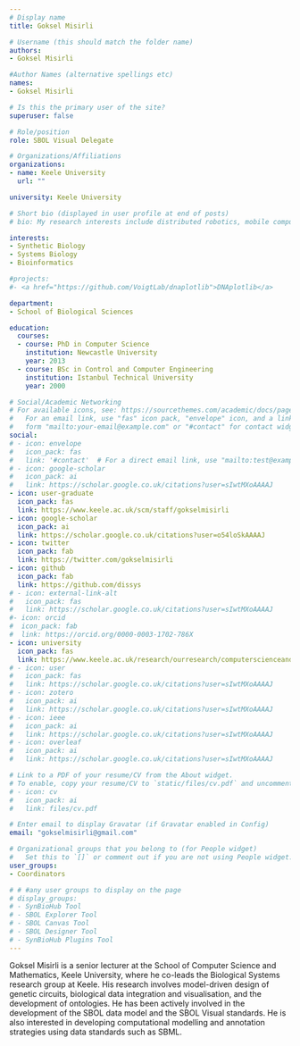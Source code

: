 ```yaml
---
# Display name
title: Goksel Misirli

# Username (this should match the folder name)
authors:
- Goksel Misirli

#Author Names (alternative spellings etc)
names:
- Goksel Misirli

# Is this the primary user of the site?
superuser: false

# Role/position
role: SBOL Visual Delegate

# Organizations/Affiliations
organizations:
- name: Keele University
  url: ""

university: Keele University

# Short bio (displayed in user profile at end of posts)
# bio: My research interests include distributed robotics, mobile computing and programmable matter.

interests:
- Synthetic Biology
- Systems Biology
- Bioinformatics

#projects:
#- <a href="https://github.com/VoigtLab/dnaplotlib">DNAplotlib</a>

department:
- School of Biological Sciences

education:
  courses:
  - course: PhD in Computer Science
    institution: Newcastle University
    year: 2013
  - course: BSc in Control and Computer Engineering
    institution: Istanbul Technical University
    year: 2000

# Social/Academic Networking
# For available icons, see: https://sourcethemes.com/academic/docs/page-builder/#icons
#   For an email link, use "fas" icon pack, "envelope" icon, and a link in the
#   form "mailto:your-email@example.com" or "#contact" for contact widget.
social:
# - icon: envelope
#   icon_pack: fas
#   link: '#contact'  # For a direct email link, use "mailto:test@example.org".
# - icon: google-scholar
#   icon_pack: ai
#   link: https://scholar.google.co.uk/citations?user=sIwtMXoAAAAJ
- icon: user-graduate
  icon_pack: fas
  link: https://www.keele.ac.uk/scm/staff/gokselmisirli
- icon: google-scholar
  icon_pack: ai
  link: https://scholar.google.co.uk/citations?user=o54loSkAAAAJ
- icon: twitter
  icon_pack: fab
  link: https://twitter.com/gokselmisirli
- icon: github
  icon_pack: fab
  link: https://github.com/dissys
# - icon: external-link-alt
#   icon_pack: fas
#   link: https://scholar.google.co.uk/citations?user=sIwtMXoAAAAJ
#- icon: orcid
#  icon_pack: fab
#  link: https://orcid.org/0000-0003-1702-786X
- icon: university
  icon_pack: fas
  link: https://www.keele.ac.uk/research/ourresearch/computerscienceandmathematics/computerscienceresearch/futuresystems/biologicalsystems
# - icon: user
#   icon_pack: fas
#   link: https://scholar.google.co.uk/citations?user=sIwtMXoAAAAJ
# - icon: zotero
#   icon_pack: ai
#   link: https://scholar.google.co.uk/citations?user=sIwtMXoAAAAJ
# - icon: ieee
#   icon_pack: ai
#   link: https://scholar.google.co.uk/citations?user=sIwtMXoAAAAJ
# - icon: overleaf
#   icon_pack: ai
#   link: https://scholar.google.co.uk/citations?user=sIwtMXoAAAAJ

# Link to a PDF of your resume/CV from the About widget.
# To enable, copy your resume/CV to `static/files/cv.pdf` and uncomment the lines below.
# - icon: cv
#   icon_pack: ai
#   link: files/cv.pdf

# Enter email to display Gravatar (if Gravatar enabled in Config)
email: "gokselmisirli@gmail.com"

# Organizational groups that you belong to (for People widget)
#   Set this to `[]` or comment out if you are not using People widget.
user_groups:
- Coordinators

# # #any user groups to display on the page
# display_groups:
# - SynBioHub Tool
# - SBOL Explorer Tool
# - SBOL Canvas Tool
# - SBOL Designer Tool
# - SynBioHub Plugins Tool
---
```


Goksel Misirli is a senior lecturer at the School of Computer Science and Mathematics, Keele University, where he co-leads the Biological Systems research group at Keele. His research involves model-driven design of genetic circuits, biological data integration and visualisation, and the development of ontologies. He has been actively involved in the development of the SBOL data model and the SBOL Visual standards. He is also interested in developing computational modelling and annotation strategies using data standards such as SBML.
